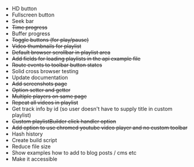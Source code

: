 * HD button
* Fullscreen button
* Seek bar
* <strike>Time progress</strike>
* Buffer progress
* <strike>Toggle buttons (for play/pause)</strike>
* <strike>Video thumbnails for playlist</strike>
* <strike>Default browser scrollbar in playlist area</strike>
* <strike>Add fields for loading playlists in the api example file</strike>
* <strike>Route events to toolbar button states</strike>
* Solid cross browser testing
* Update documentation
* <strike>Add screenshots page</strike>
* <strike>Option setter and getter</strike>
* <strike>Multiple players on same page</strike>
* <strike>Repeat all videos in playlist</strike>
* Get track info by id (so user doesn't have to supply title in custom playlist)
* <strike>Custom playlistBuilder click handler option</strike>
* <strike>Add option to use chromed youtube video player and no custom toolbar</strike>
* Hash history
* Create build script
* Reduce file size
* Show examples how to add to blog posts / cms etc
* Make it accessible
